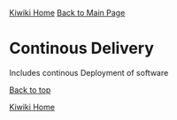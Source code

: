 [Kiwiki Home](/../../)
[Back to Main Page](./readme.md)

# Continous Delivery
Includes continous Deployment of software

[Back to top](#)

[Kiwiki Home](/../../)